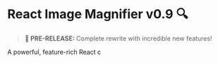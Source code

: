 # React Image Magnifier v0.9 🔍

> **🚀 PRE-RELEASE:** Complete rewrite with incredible new features!

A powerful, feature-rich React c
